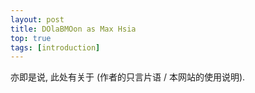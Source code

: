 ```yaml
---
layout: post
title: DOlaBMOon as Max Hsia
top: true
tags: [introduction]
---
```


亦即是说, 此处有关于 (作者的只言片语 / 本网站的使用说明). 
